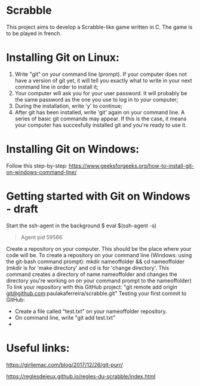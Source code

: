 # Scrabble
This project aims to develop a Scrabble-like game written in C.
The game is to be played in french.
# Installing Git on Linux:
1. Write "git" on your command line (prompt). If your computer does not have a version of git yet, it will tell you exactly what to write in your next command line in order to install it;
2. Your computer will ask you for your user password. It will probably be the same password as the one you use to log in to your computer;
3. During the installation, write 'y' to continue;
4. After git has been installed, write 'git' again on your command line. A series of basic git commands may appear. If this is the case, it means your computer has succesfully installed git and you're ready to use it.
# Installing Git on Windows:
Follow this step-by-step: https://www.geeksforgeeks.org/how-to-install-git-on-windows-command-line/
# Getting started with Git on Windows - draft
Start the ssh-agent in the background
$ eval $(ssh-agent -s)
> Agent pid 59566

Create a repository on your computer. This should be the place where your code will be.
To create a repository on your command line (Windows: using the git-bash command prompt): mkdir nameoffolder && cd nameoffolder
(mkdir is for 'make directory' and cd is for 'change directory'. This command creates a directory of name nameoffolder and changes the directory you're working on on your command prompt to the nameoffolder)
To link your repository with this GitHub project: "git remote add origin git@github.com:paulakaferreira/scrabble.git"
Testing your first commit to GitHub:
- Create a file called "test.txt" on your nameoffolder repository.
- On command line, write "git add test.txt"
- 

# Useful links:
https://girliemac.com/blog/2017/12/26/git-purr/

https://reglesdejeux.github.io/regles-du-scrabble/index.html
